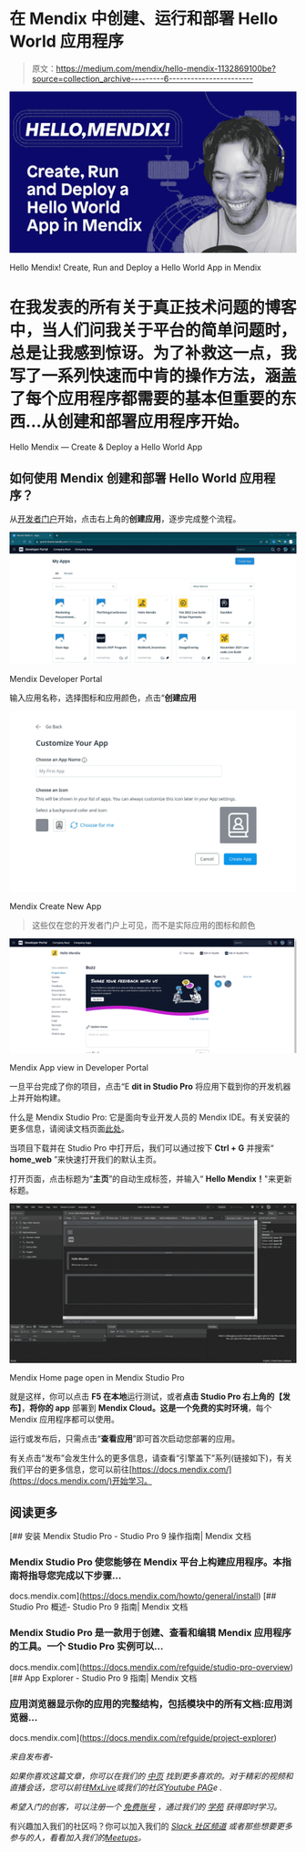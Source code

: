 # 在 Mendix 中创建、运行和部署 Hello World 应用程序

> 原文：<https://medium.com/mendix/hello-mendix-1132869100be?source=collection_archive---------6----------------------->

![](img/fbaefceeee285115539e9cc4baea7e62.png)

Hello Mendix! Create, Run and Deploy a Hello World App in Mendix

# 在我发表的所有关于真正技术问题的博客中，当人们问我关于平台的简单问题时，总是让我感到惊讶。为了补救这一点，我写了一系列快速而中肯的操作方法，涵盖了每个应用程序都需要的基本但重要的东西…从创建和部署应用程序开始。

Hello Mendix — Create & Deploy a Hello World App

## 如何使用 Mendix 创建和部署 Hello World 应用程序？

从[开发者门户](https://sprintr.home.mendix.com/link/myapps)开始，点击右上角的**创建应用**，逐步完成整个流程。

![](img/5c277b37c14930a9eb73f35cafb4913a.png)

Mendix Developer Portal

输入应用名称，选择图标和应用颜色，点击“**创建应用**

![](img/ecb97cf8ae749080398bb86aaefe9f6c.png)

Mendix Create New App

> 这些仅在您的开发者门户上可见，而不是实际应用的图标和颜色

![](img/b356079c40d7e19eb2889db98e34e6e9.png)

Mendix App view in Developer Portal

一旦平台完成了你的项目，点击“E **dit in Studio Pro** 将应用下载到你的开发机器上并开始构建。

什么是 Mendix Studio Pro: 它是面向专业开发人员的 Mendix IDE。有关安装的更多信息，请阅读文档页面[此处](https://docs.mendix.com/howto/general/install)。

当项目下载并在 Studio Pro 中打开后，我们可以通过按下 **Ctrl + G** 并搜索“ **home_web** ”来快速打开我们的默认主页。

打开页面，点击标题为“**主页**”的自动生成标签，并输入“ **Hello Mendix！**"来更新标题。

![](img/1501b098780da2a70b259e4cf4601109.png)

Mendix Home page open in Mendix Studio Pro

就是这样，你可以点击 **F5 在本地**运行测试，或者**点击 Studio Pro 右上角的【发布】**，**将你的 app** 部署到 **Mendix Cloud。这是一个免费的实时环境**，每个 Mendix 应用程序都可以使用。

运行或发布后，只需点击“**查看应用**”即可首次启动您部署的应用。

有关点击“发布”会发生什么的更多信息，请查看“引擎盖下”系列(链接如下)，有关我们平台的更多信息，您可以前往[https://docs.mendix.com/](https://docs.mendix.com/)开始学习。

## 阅读更多

 [## 安装 Mendix Studio Pro - Studio Pro 9 操作指南| Mendix 文档

### Mendix Studio Pro 使您能够在 Mendix 平台上构建应用程序。本指南将指导您完成以下步骤…

docs.mendix.com](https://docs.mendix.com/howto/general/install)  [## Studio Pro 概述- Studio Pro 9 指南| Mendix 文档

### Mendix Studio Pro 是一款用于创建、查看和编辑 Mendix 应用程序的工具。一个 Studio Pro 实例可以…

docs.mendix.com](https://docs.mendix.com/refguide/studio-pro-overview)  [## App Explorer - Studio Pro 9 指南| Mendix 文档

### 应用浏览器显示你的应用的完整结构，包括模块中的所有文档:应用浏览器…

docs.mendix.com](https://docs.mendix.com/refguide/project-explorer) 

*来自发布者-*

*如果你喜欢这篇文章，你可以在我们的* [*中页*](https://medium.com/mendix) *找到更多喜欢的。对于精彩的视频和直播会话，您可以前往*[*MxLive*](https://www.mendix.com/live/)*或我们的社区*[*Youtube PAG*](https://www.youtube.com/c/MendixCommunity/community)*e .*

*希望入门的创客，可以注册一个* [*免费账号*](https://signup.mendix.com/link/signup/?source=direct) *，通过我们的* [*学苑*](https://academy.mendix.com/link/home) *获得即时学习。*

有兴趣加入我们的社区吗？你可以加入我们的 [*Slack 社区频道*](https://join.slack.com/t/mendixcommunity/shared_invite/zt-hwhwkcxu-~59ywyjqHlUHXmrw5heqpQ) *或者那些想要更多参与的人，看看加入我们的*[*Meetups*](https://developers.mendix.com/meetups/#meetupsNearYou)*。*